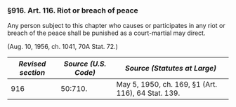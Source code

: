 ### §916. Art. 116. Riot or breach of peace ###

Any person subject to this chapter who causes or participates in any riot or breach of the peace shall be punished as a court-martial may direct.

(Aug. 10, 1956, ch. 1041, 70A Stat. 72.)

|*Revised section*|*Source (U.S. Code)*|           *Source (Statutes at Large)*           |
|-----------------|--------------------|--------------------------------------------------|
|       916       |      50:710.       |May 5, 1950, ch. 169, §1 (Art. 116), 64 Stat. 139.|